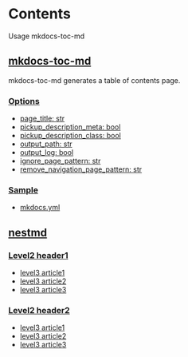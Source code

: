 <!-- ====================== TOC ====================== -->
<!-- Generated by mkdocs-toc-md plugin -->
<!-- ================================================= -->



# Contents
Usage mkdocs-toc-md
## [mkdocs-toc-md](mkdocs-toc-md.md#mkdocs-toc-md)

mkdocs-toc-md generates a table of contents page.

### [Options](mkdocs-toc-md.md#options)
* [page_title: str](mkdocs-toc-md.md#page_title-str)
* [pickup_description_meta: bool](mkdocs-toc-md.md#pickup_description_meta-bool)
* [pickup_description_class: bool](mkdocs-toc-md.md#pickup_description_class-bool)
* [output_path: str](mkdocs-toc-md.md#output_path-str)
* [output_log: bool](mkdocs-toc-md.md#output_log-bool)
* [ignore_page_pattern: str](mkdocs-toc-md.md#ignore_page_pattern-str)
* [remove_navigation_page_pattern: str](mkdocs-toc-md.md#remove_navigation_page_pattern-str)
### [Sample](mkdocs-toc-md.md#sample)
* [mkdocs.yml](mkdocs-toc-md.md#mkdocsyml)
## [nestmd](nestfolder\nest.md#nestmd)
### [Level2 header1](nestfolder\nest.md#level2-header1)
* [level3 article1](nestfolder\nest.md#level3-article1)
* [level3 article2](nestfolder\nest.md#level3-article2)
* [level3 article3](nestfolder\nest.md#level3-article3)
### [Level2 header2](nestfolder\nest.md#level2-header2)
* [level3 article1](nestfolder\nest.md#level3-article1_1)
* [level3 article2](nestfolder\nest.md#level3-article2_1)
* [level3 article3](nestfolder\nest.md#level3-article3_1)
